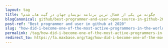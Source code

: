 ```yaml
---
layout: tag
title: چگونه من یکی از فعال ترین برنامه نویسان جهان در گیت هاب شدم؟
blogCanonical: github/best-programmer-and-user-open-source-in-github-2020/
post-ref: "Best programmer and user in github at 2020"
slug: "how-did-i-become-one-of-the-most-active-programmers-in-the-world-at-github-2020"
permalink: /tag/how-did-i-become-one-of-the-most-active-programmers-in-the-world-at-github-2020/
redirect_to: https://fa.maxbase.org/tag/how-did-i-become-one-of-the-most-active-programmers-in-the-world-at-github-2020/
---
```

